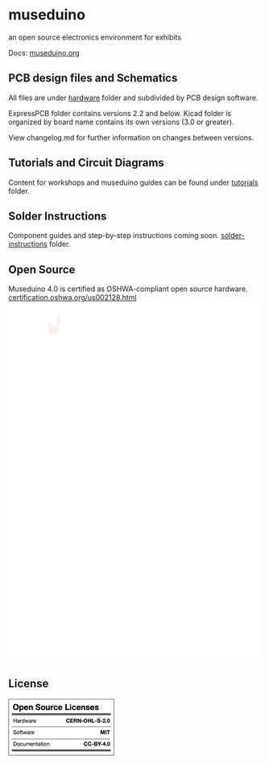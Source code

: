 # museduino
an open source electronics environment for exhibits

Docs: <a href="https://museduino.org">museduino.org</a>


## PCB design files and Schematics

All files are under <a href="https://github.com/CTDL/museduino/tree/master/hardware">hardware</a>  folder and subdivided by PCB design software.

ExpressPCB folder contains versions 2.2 and below. Kicad folder is organized by board name contains its own versions (3.0 or greater).

View changelog.md for further information on changes between versions.


## Tutorials and Circuit Diagrams
Content for workshops and museduino guides can be found under 
<a href="https://github.com/CTDL/museduino/tree/master/tutorials">tutorials</a> folder.


## Solder Instructions
Component guides and step-by-step instructions coming soon.
<a href="https://github.com/CTDL/museduino/tree/master/solder-instructions">solder-instructions</a> folder.


## Open Source
Museduino 4.0 is certified as OSHWA-compliant open source hardware.
<a href="https://certification.oshwa.org/us002128.html">certification.oshwa.org/us002128.html</a>
![certifiction](oshwa-uid-us002128.png)


## License

![Licensing](Licenses.png)

